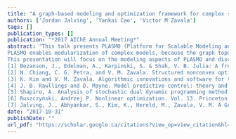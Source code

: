 ```yaml
---
title: "A graph-based modeling and optimization framework for complex systems"
authors: ['Jordan Jalving', 'Yankai Cao', 'Victor M Zavala']
tags: []
publication_types: []
publication: "*2017 AIChE Annual Meeting*"
abstract: "This talk presents PLASMO (Platform for Scalable Modeling and Optimization), a Julia-based [1] and open-source modeling platform that facilitates the creation of complex optimization applications. A distinctive feature of PLASMO is that it uses a graph abstraction in which optimization models live over nodes that are connected through edges though coupling constraints. This abstraction enables the creation of hierarchical graph models in which a node can be a graph model itself. PLASMO also uses a virtual graph abstraction in which optimization models interact with one another on-the-fly by exchanging information. Under this virtual graph abstraction, nodes are tasks and edges are communication links.
PLASMO enables modularization of complex models, because the graph topology is independent of the node models. PLASMO also facilitates the construction of coupled heterogenous networks (e.g., supply chains and natural gas and electric networks), compartmentalizes automatic differentiation and model processing tasks, manipulates graphs to perform diverse model analysis tasks (e.g., network partitioning and aggregation) and manipulates the graph so that the model can be solved solved with standard solvers (e.g., Gurobi,Ipopt) or with structured solvers (e.g., PIPS-NLP [2] and DSP [3]). Furthermore, the virtual graph abstraction facilitates the creation of algorithms such as model predictive control [4], stochastic dual dynamic programming [5], and Lagrangian relaxation [6].
This presentation will focus on the modeling aspects of PLASMO and discusses how to use the platform to model and solve coupled infrastructure networks and multi-stage stochastic programming models. The talk will conclude with a motivating example on the centralized and decentralized control of a regional power grid and gas network [7]. We also show how to create and solve multi-stage stochastic formulations for battery models.
[1] Bezanson, J., Edelman, A., Karpinski, S. & Shah, V. B. Julia: A fresh approach to numerical computing. arXiv 1–37 (2015).
[2] N. Chiang, C. G. Petra, and V. M. Zavala. Structured nonconvex optimization of large-scale energy systems using PIPS-NLP. In Proc. of the 18th Power Systems Computation Conference (PSCC), Wroclaw, Poland, 2014.
[3] K. Kim and V. M. Zavala. Algorithmic innovations and software for the dual decomposition method applied to stochastic mixed-integer programs. Optimization Online, 2015
[4] J. B. Rawllings and D. Mayne. Model predictive control: theory and design. Nob Hill Publishing, 2009.
[5] Shapiro, A. Analysis of stochastic dual dynamic programming method. Eur. J. Oper. Res. 209, 63–72 (2011).
[6] Ruszczyński, Andrzej P. Nonlinear optimization. Vol. 13. Princeton university press, 2006.
[7] Jalving, J., Abhyankar, S., Kim, K., Hereld, M., Zavala, V. M. A Graph-Based Computational Framework for Simulation and Optimization of Coupled Infrastructure Networks. To Appear in IET Generation, Transmission & Distribution, 2016."
date: "2017-10-31"
publishDate: ""
url_pdf: "https://scholar.google.ca/citations?view_op=view_citation&hl=zh-CN&user=M-s3mjAAAAAJ&pagesize=80&citation_for_view=M-s3mjAAAAAJ:3fE2CSJIrl8C"
---
```

